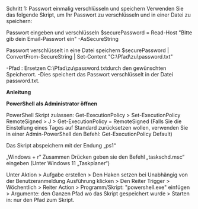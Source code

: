 Schritt 1: Passwort einmalig verschlüsseln und speichern
Verwenden Sie das folgende Skript, um Ihr Passwort zu verschlüsseln und in einer Datei zu speichern:

Passwort eingeben und verschlüsseln
$securePassword = Read-Host "Bitte gib dein Email-Passwort ein" -AsSecureString

Passwort verschlüsselt in eine Datei speichern
$securePassword | ConvertFrom-SecureString | Set-Content "C:\Pfad\zu\password.txt"

-Pfad : Ersetzen C:\Pfad\zu\password.txtdurch den gewünschten Speicherort.
-Dies speichert das Passwort verschlüsselt in der Datei password.txt.


**Anleitung** 

**PowerShell als Administrator öffnen**

PowerShell Skript zulassen:
Get-ExecutionPolicy > Set-ExecutionPolicy RemoteSigned > J > Get-ExecutionPolicy = RemoteSigned
(Falls Sie die Einstellung eines Tages auf Standard zurücksetzen wollen, verwenden Sie in einer Admin-PowerShell den Befehl: Get-ExecutionPolicy Default)

Das Skript abspeichern mit der Endung „ps1“

„Windows + r“ Zusammen Drücken geben sie den Befehl „taskschd.msc“ eingeben (Unter Windows 11 „Taskplaner“)

Unter Aktion > Aufgabe erstellen > Den Haken setzen bei Unabhängig von der Benutzeranmeldung Ausführung klicken > Den Reiter Trigger > Wöchentlich > Reiter Action > Programm/Skript: "powershell.exe" einfügen > Argumente: den Ganzen Pfad wo das Skript gespeichert wurde > Starten in: nur den Pfad zum Skript.
